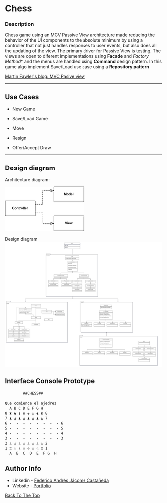 # Chess

### Description
Chess game using an MCV Passive View architecture made reducing the behavior of the UI components to the absolute minimum by using a controller that not just handles responses to user events, but also does all the updating of the view. The primary driver for Passive View is testing.
The views are open to diferent implementations using **Facade** and **Factory* Method** and the menus are handled using **Command** design pattern. In this game algo implement Save/Load use case using a **Repository pattern**

[Martin Fawler's blog: MVC Pasive view](https://martinfowler.com/eaaDev/PassiveScreen.html)

---

## Use Cases

- New Game
- Save/Load Game

- Move
- Resign
- Offer/Accept Draw

---


## Design diagram
Architecture diagram:

![Architecture diagram](./Docs/MVC.gif)

Design diagram
![Design diagram](./Docs/ChessPasiveView.png)


## Interface Console Prototype
```
        ##CHESS##

Que comience el ajedrez
  A B C D E F G H
8 ♜ ♞ ♝ ♛ ♚ ♝ ♞ ♜ 8
7 ♟ ♟ ♟ ♟ ♟ ♟ ♟ ♟ 7
6 -  -  -  -  -  -  -  - 6
5 -  -  -  -  -  -  -  - 5
4 -  -  -  -  -  -  -  - 4
3 -  -  -  -  -  -  -  - 3
2 ♙ ♙ ♙ ♙ ♙ ♙ ♙ ♙ 2
1 ♖ ♘ ♗ ♕ ♔ ♗ ♘ ♖ 1
  A  B  C  D  E  F G  H
```


## Author Info

- Linkedin - [Federico Andrés Jácome Castañeda](https://www.linkedin.com/in/federicojacome/)
- Website - [Portfolio](http://fedeandresdeveloper.online/)

[Back To The Top](#Chess)
